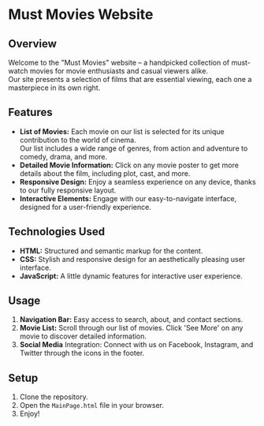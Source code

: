 # Must Movies Website

## Overview

Welcome to the "Must Movies" website – a handpicked collection of must-watch movies for movie enthusiasts and casual viewers alike.  
Our site presents a selection of films that are essential viewing, each one a masterpiece in its own right.

## Features

- **List of Movies:** Each movie on our list is selected for its unique contribution to the world of cinema.  
  Our list includes a wide range of genres, from action and adventure to comedy, drama, and more.
- **Detailed Movie Information:** Click on any movie poster to get more details about the film, including plot, cast, and more.
- **Responsive Design:** Enjoy a seamless experience on any device, thanks to our fully responsive layout.
- **Interactive Elements:** Engage with our easy-to-navigate interface, designed for a user-friendly experience.

## Technologies Used
- **HTML:** Structured and semantic markup for the content.
- **CSS:** Stylish and responsive design for an aesthetically pleasing user interface.
- **JavaScript:** A little dynamic features for interactive user experience.

## Usage
1. **Navigation Bar:** Easy access to search, about, and contact sections.
2. **Movie List:** Scroll through our list of movies. Click 'See More' on any movie to discover detailed information.
3. **Social Media** Integration: Connect with us on Facebook, Instagram, and Twitter through the icons in the footer.

## Setup
1. Clone the repository.
2. Open the `MainPage.html` file in your browser.
3. Enjoy!

